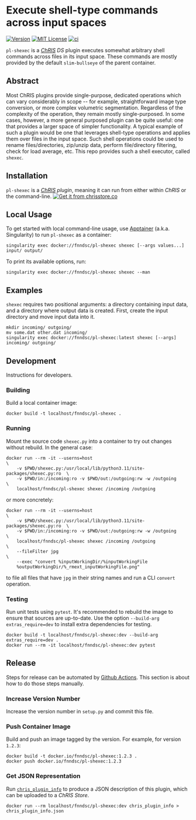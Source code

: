 # Execute shell-type commands across input spaces

[![Version](https://img.shields.io/docker/v/fnndsc/pl-shexec?sort=semver)](https://hub.docker.com/r/fnndsc/pl-shexec)
[![MIT License](https://img.shields.io/github/license/fnndsc/pl-shexec)](https://github.com/FNNDSC/pl-shexec/blob/main/LICENSE)
[![ci](https://github.com/FNNDSC/pl-shexec/actions/workflows/ci.yml/badge.svg)](https://github.com/FNNDSC/pl-shexec/actions/workflows/ci.yml)

`pl-shexec` is a [_ChRIS_](https://chrisproject.org/) _DS_ plugin executes somewhat arbitrary shell commands across files in its input space. These commands are mostly provided by the default `slim-bullseye` of the parent container.

## Abstract

Most ChRIS plugins provide single-purpose, dedicated operations which can vary considerably in scope -- for example, straightforward image type conversion, or more complex volumetric segmentation. Regardless of the complexity of the operation, they remain mostly single-purposed. In some cases, however, a more general purposed plugin can be quite useful: one that provides a larger space of simpler functionality. A typical example of such a plugin would be one that leverages shell-type operations and applies them over files in the input space. Such shell operations could be used to rename files/directories, zip/unzip data, perform file/directory filtering, check for load average, etc. This repo provides such a shell executor, called `shexec`.

## Installation

`pl-shexec` is a _[ChRIS](https://chrisproject.org/) plugin_, meaning it can run from either within _ChRIS_ or the command-line. [![Get it from chrisstore.co](https://ipfs.babymri.org/ipfs/QmaQM9dUAYFjLVn3PpNTrpbKVavvSTxNLE5BocRCW1UoXG/light.png)](https://chrisstore.co/plugin/pl-shexec)

## Local Usage

To get started with local command-line usage, use [Apptainer](https://apptainer.org/) (a.k.a. Singularity) to run `pl-shexec` as a container:

```shell
singularity exec docker://fnndsc/pl-shexec shexec [--args values...] input/ output/
```

To print its available options, run:

```shell
singularity exec docker://fnndsc/pl-shexec shexec --man
```

## Examples

`shexec` requires two positional arguments: a directory containing input data, and a directory where output data is created. First, create the input directory and move input data into it.

```shell
mkdir incoming/ outgoing/
mv some.dat other.dat incoming/
singularity exec docker://fnndsc/pl-shexec:latest shexec [--args] incoming/ outgoing/
```

## Development

Instructions for developers.

### Building

Build a local container image:

```shell
docker build -t localhost/fnndsc/pl-shexec .
```

### Running

Mount the source code `shexec.py` into a container to try out changes without rebuild. In the general case:

```shell
docker run --rm -it --userns=host                                           \
    -v $PWD/shexec.py:/usr/local/lib/python3.11/site-packages/shexec.py:ro  \
    -v $PWD/in:/incoming:ro -v $PWD/out:/outgoing:rw -w /outgoing           \
    localhost/fnndsc/pl-shexec shexec /incoming /outgoing
```

or more concretely:

```shell
docker run --rm -it --userns=host                                           \
    -v $PWD/shexec.py:/usr/local/lib/python3.11/site-packages/shexec.py:ro  \
    -v $PWD/in:/incoming:ro -v $PWD/out:/outgoing:rw -w /outgoing           \
    localhost/fnndsc/pl-shexec shexec /incoming /outgoing                   \
    --fileFilter jpg                                                        \
    --exec "convert %inputWorkingDir/%inputWorkingFile
    %outputWorkingDir/%_rmext_inputWorkingFile.png"
```

to file all files that have `jpg` in their string names and run a CLI `convert` operation.


### Testing

Run unit tests using `pytest`.
It's recommended to rebuild the image to ensure that sources are up-to-date.
Use the option `--build-arg extras_require=dev` to install extra dependencies for testing.

```shell
docker build -t localhost/fnndsc/pl-shexec:dev --build-arg extras_require=dev .
docker run --rm -it localhost/fnndsc/pl-shexec:dev pytest
```

## Release

Steps for release can be automated by [Github Actions](.github/workflows/ci.yml).
This section is about how to do those steps manually.

### Increase Version Number

Increase the version number in `setup.py` and commit this file.

### Push Container Image

Build and push an image tagged by the version. For example, for version `1.2.3`:

```
docker build -t docker.io/fnndsc/pl-shexec:1.2.3 .
docker push docker.io/fnndsc/pl-shexec:1.2.3
```

### Get JSON Representation

Run [`chris_plugin_info`](https://github.com/FNNDSC/chris_plugin#usage)
to produce a JSON description of this plugin, which can be uploaded to a _ChRIS Store_.

```shell
docker run --rm localhost/fnndsc/pl-shexec:dev chris_plugin_info > chris_plugin_info.json
```

